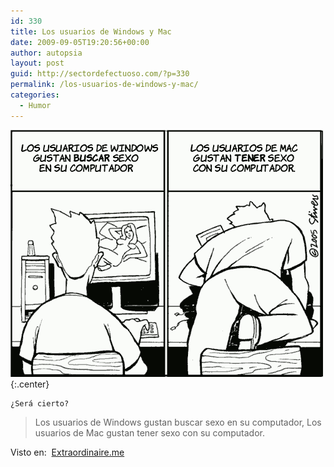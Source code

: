 ```yaml
---
id: 330
title: Los usuarios de Windows y Mac
date: 2009-09-05T19:20:56+00:00
author: autopsia
layout: post
guid: http://sectordefectuoso.com/?p=330
permalink: /los-usuarios-de-windows-y-mac/
categories:
  - Humor
---
```

  ![Usuarios Windows y Mac](/assets/images/2009/09/winmac.png){:.center}

    ¿Será cierto?

> Los usuarios de Windows gustan buscar sexo en su computador, Los usuarios de Mac gustan tener sexo con su computador.

Visto en:  [Extraordinaire.me](http://extraordinaire.me/post/173982639/slimr-windows-users-like-to-look-at-sex-on-their)

